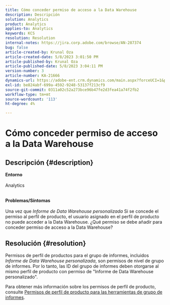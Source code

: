 ```yaml
---
title: Cómo conceder permiso de acceso a la Data Warehouse
description: Descripción
solution: Analytics
product: Analytics
applies-to: Analytics
keywords: KCS
resolution: Resolution
internal-notes: https://jira.corp.adobe.com/browse/AN-287374
bug: false
article-created-by: Krunal Oza
article-created-date: 5/8/2023 3:01:50 PM
article-published-by: Krunal Oza
article-published-date: 5/8/2023 3:04:11 PM
version-number: 3
article-number: KA-21666
dynamics-url: https://adobe-ent.crm.dynamics.com/main.aspx?forceUCI=1&pagetype=entityrecord&etn=knowledgearticle&id=1610a63c-b1ed-ed11-8849-6045bd006268
exl-id: be824abf-699a-4592-9248-53137f213cf9
source-git-commit: 0311a02c52a273bce96b47fe2d3fea41a74f2fb2
workflow-type: tm+mt
source-wordcount: '113'
ht-degree: 4%

---
```


# Cómo conceder permiso de acceso a la Data Warehouse

## Descripción {#description}

<b>Entorno</b><br><br>Analytics<br><br>

<b>Problemas/Síntomas</b><br><br>Una vez que *Informe de Data Warehouse personalizada* Si se concede el permiso al perfil de producto, el usuario asignado en el perfil de producto no puede acceder a la Data Warehouse. ¿Qué permiso se debe añadir para conceder permiso de acceso a la Data Warehouse?<br>

## Resolución {#resolution}


Permisos de perfil de productos para el grupo de informes, incluidos *Informe de Data Warehouse personalizada*, son permisos de nivel de grupo de informes. Por lo tanto, las ID del grupo de informes deben otorgarse al mismo perfil de producto con permiso de &quot;Informe de Data Warehouse personalizado&quot;.

Para obtener más información sobre los permisos de perfil de producto, consulte [Permisos de perfil de producto para las herramientas de grupo de informes](https://experienceleague.adobe.com/docs/analytics/admin/admin-console/permissions/report-suite-tools.html?lang=es).
